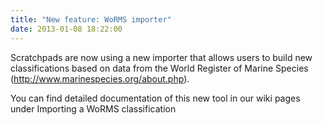 ```yaml
---
title: "New feature: WoRMS importer"
date: 2013-01-08 18:22:00
---
```


Scratchpads are now using a new importer that allows users to build new classifications based on data from the World Register of Marine Species (http://www.marinespecies.org/about.php).

You can find detailed documentation of this new tool in our wiki pages under Importing a WoRMS classification


